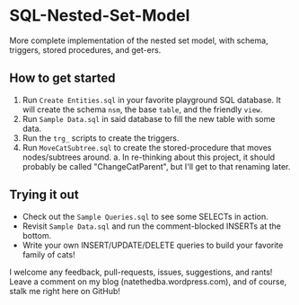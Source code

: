 # SQL-Nested-Set-Model
More complete implementation of the nested set model, with schema, triggers, stored procedures, and get-ers.

How to get started
---

1. Run `Create Entities.sql` in your favorite playground SQL database.  It will create the schema `nsm`, the base `table`, and the friendly `view`.
2. Run `Sample Data.sql` in said database to fill the new table with some data.
3. Run the `trg_` scripts to create the triggers.
4. Run `MoveCatSubtree.sql` to create the stored-procedure that moves nodes/subtrees around. 
  a. In re-thinking about this project, it should probably be called "ChangeCatParent", but I'll get to that renaming later.

Trying it out
---
* Check out the `Sample Queries.sql` to see some SELECTs in action.
* Revisit `Sample Data.sql` and run the comment-blocked INSERTs at the bottom.
* Write your own INSERT/UPDATE/DELETE queries to build your favorite family of cats!

I welcome any feedback, pull-requests, issues, suggestions, and rants!  Leave a comment on my blog (natethedba.wordpress.com), and of course, stalk me right here on GitHub!
